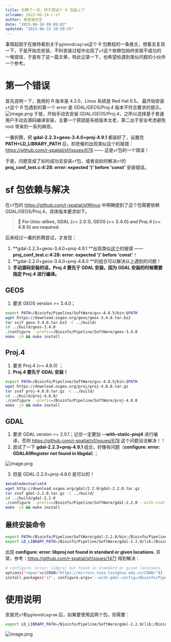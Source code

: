 ```yaml
---
title: 折腾了一天，终于把这个 R 包装上了
urlname: 2023-06-14-r-sf
author: 章鱼猫先生
date: "2023-06-14 09:09:02"
updated: "2023-06-15 10:59:25"
---
```


事情起因于在推特看到关于`ggVennDiagram`这个 R 包教程的一条推文，想着去复现一下，于是开始去安装，不料安装过程中出现了`sf`这个依赖包始终安装不成功的一堆错误，于是有了这一篇文章，特此记录一下，也希望给遇到类似问题的小伙伴一个参考。

# 第一个错误

首先说明一下，我用的 R 版本是 4.3.0，Linux 系统是 Red Hat 6.5。
最开始安装`sf`这个 R 包遇到的第一个 error 是 GDAL/GEOS/Proj.4 版本不符合要求的提示。
![image.png](https://shub-1251708715.cos.ap-guangzhou.myqcloud.com/elog-cookbook-img/FtlKgbSLps692sB0pokkqd6pQBm4.png)
于是，开始手动去安装 GDAL/GEOS/Proj.4，之所以选择基于普通用户手动去源码编译安装，主要一个原因是系统版本太老，第二出于安全考虑避免 root 带来的一系列麻烦。

一番折腾，把 **gdal-2.2.3+geos-3.4.0+proj-4.9.1** 都装好了，设置完 **PATH+LD_LIBRARY_PATH** 后，却悲催的出现类似这个的报错：<https://github.com/r-spatial/sf/issues/678> —— 这是`sf`包的一个错误！

于是，问题变成了如何成功去安装`sf`包，或者说如何解决`sf`的 **proj_conf_test.c:4:28: error: expected ')' before 'const'** 安装错误。

# sf 包依赖与解决

在`sf`包的 <https://github.com/r-spatial/sf#linux> 中明确提到了这个包需要依赖 GDAL/GEOS/Proj.4，具体版本要求如下。

> 📢 **For Unix-alikes, GDAL (>= 2.0.1), GEOS (>= 3.4.0) and Proj.4 (>= 4.8.0) are required.**

后来经过一番的折腾尝试，才发现：

1.  \*\*gdal-2.2.3+geos-3.4.0+proj-4.9.1 \*\*出现类似[这个](https://github.com/r-spatial/sf/issues/678)的报错 —— **proj_conf_test.c:4:28: error: expected ')' before 'const'**！
2.  \*\*gdal-2.2.0+geos-3.4.0+proj-4.8.0 \*\*的组合可以解决以上遇到的问题！
3.  **手动源码安装的话，Proj.4 要先于 GDAL 安装，因为 GDAL 安装的时候需要指定 Proj.4 进行编译。**

## GEOS

1.  要求 GEOS version >= 3.4.0；

```bash
export PATH=/Bioinfo/Pipeline/SoftWare/gcc-4.8.5/bin:$PATH
wget https://download.osgeo.org/geos/geos-3.4.0.tar.bz2
tar xvjf geos-3.4.0.tar.bz2 -C ../build/
cd ../build/geos-3.4.0
./configure --prefix=/Bioinfo/Pipeline/SoftWare/geos-3.4.0
make -j4 && make install
```

## Proj.4

1.  要求 Proj.4 (>= 4.8.0) ；
2.  **Proj.4 要先于 GDAL 安装！**

```bash
export PATH=/Bioinfo/Pipeline/SoftWare/gcc-4.8.5/bin:$PATH
wget https://download.osgeo.org/proj/proj-4.8.0.tar.gz
tar zvxf proj-4.8.0.tar.gz -C ../build/
cd ../build/proj-4.8.0/
./configure --prefix=/Bioinfo/Pipeline/SoftWare/proj-4.8.0
make -j4 && make install
```

## GDAL

1.  要求 GDAL version >= 2.0.1；记住一定要加 **--with-static-proj4** 进行编译，否则 <https://github.com/r-spatial/sf/issues/678> 这个问题没法解决！！
2.  尝试了一下 **gdal-2.2.3+proj-4.9.1** 组合，好像有问题（**configure: error: GDALAllRegister not found in libgdal**）；

![image.png](https://shub-1251708715.cos.ap-guangzhou.myqcloud.com/elog-cookbook-img/FlfgB4IbTnfSdtgFBbXwTw9Upwms.png)

3.  但是 GDAL-2.2.0+proj-4.8.0 是可以的！

```bash
$enabledevtoolset4
wget http://download.osgeo.org/gdal/2.2.0/gdal-2.2.0.tar.gz
tar zvxf gdal-2.2.0.tar.gz -C ../build/
cd ../build/gdal-2.2.0
./configure --prefix=/Bioinfo/Pipeline/SoftWare/gdal-2.2.0 --with-static-proj4=/Bioinfo/Pipeline/SoftWare/proj-4.8.0/
make -j4 && make install
```

## 最终安装命令

```bash
export PATH=/Bioinfo/Pipeline/SoftWare/gdal-2.2.0/bin:/Bioinfo/Pipeline/SoftWare/geos-3.4.0/bin:/Bioinfo/Pipeline/SoftWare/proj-4.8.0/bin:$PATH
export LD_LIBRARY_PATH=/Bioinfo/Pipeline/SoftWare/gdal-2.2.0/lib:/Bioinfo/Pipeline/SoftWare/geos-3.4.0/lib:/Bioinfo/Pipeline/SoftWare/proj-4.8.0/lib:$LD_LIBRARY_PATH
```

出现 **configure: error: libproj not found in standard or given locations.** 异常，参考：<https://github.com/r-spatial/sf/issues/1471> 得到解决：

```bash
# configure: error: libproj not found in standard or given locations.
options("repos"=c(CRAN="https://mirrors.tuna.tsinghua.edu.cn/CRAN/"))
install.packages('sf', configure.args='--with-gdal-config=/Bioinfo/Pipeline/SoftWare/gdal-2.2.0/bin/gdal-config --with-geos-config=/Bioinfo/Pipeline/SoftWare/geos-3.4.0/bin/geos-config --with-proj-include=/Bioinfo/Pipeline/SoftWare/proj-4.8.0/include --with-proj-lib=/Bioinfo/Pipeline/SoftWare/proj-4.8.0/lib', configure.vars='GDAL_DATA=/Bioinfo/Pipeline/SoftWare/gdal-2.2.0/share/gdal')
```

# 使用说明

安装完`sf`和`ggVennDiagram` 后，如果要使用这两个包，则需要：

```bash
export LD_LIBRARY_PATH=/Bioinfo/Pipeline/SoftWare/gdal-2.2.0/lib:/Bioinfo/Pipeline/SoftWare/geos-3.4.0/lib:/Bioinfo/Pipeline/SoftWare/proj-4.8.0/lib:$LD_LIBRARY_PATH
```

![image.png](https://shub-1251708715.cos.ap-guangzhou.myqcloud.com/elog-cookbook-img/Fk8F_-rrGUUjSv4dynyiGMZXOteH.png)
